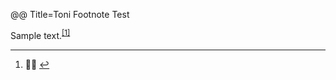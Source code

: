 @@ Title=Toni Footnote Test

<p>Sample text.<sup class="footnote-ref"><a href="#fn1" id="fnref1">[1]</a></sup></p>

<div class="footnotes">
	<hr />
	<ol>
		<li id="fn1"><p>🙋🏾 <a href="#fnref1">↩</a></p>
		</li>
	</ol>
</div>
